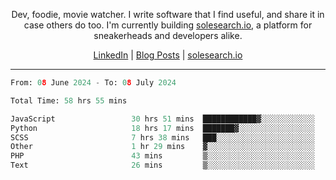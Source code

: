 <p align="center">Dev, foodie, movie watcher. I write software that I find useful, and share it in case others do too. I'm currently building <a href="https://solesearch.io">solesearch.io</a>, a platform for sneakerheads and developers alike.</p>
<p align="center">
  <a href="https://www.linkedin.com/in/peter-rauscher">LinkedIn</a>
  |
  <a href="https://dev.to/peterrauscher">Blog Posts</a>
  |
  <a href="https://solesearch.io">solesearch.io</a>
</p>
<hr/>
<!--START_SECTION:waka-->

```python
From: 08 June 2024 - To: 08 July 2024

Total Time: 58 hrs 55 mins

JavaScript                 30 hrs 51 mins  ████████████▓░░░░░░░░░░░░   51.08 %
Python                     18 hrs 17 mins  ███████▓░░░░░░░░░░░░░░░░░   30.28 %
SCSS                       7 hrs 38 mins   ███░░░░░░░░░░░░░░░░░░░░░░   12.66 %
Other                      1 hr 29 mins    ▓░░░░░░░░░░░░░░░░░░░░░░░░   02.46 %
PHP                        43 mins         ▒░░░░░░░░░░░░░░░░░░░░░░░░   01.19 %
Text                       26 mins         ▒░░░░░░░░░░░░░░░░░░░░░░░░   00.73 %
```

<!--END_SECTION:waka-->

